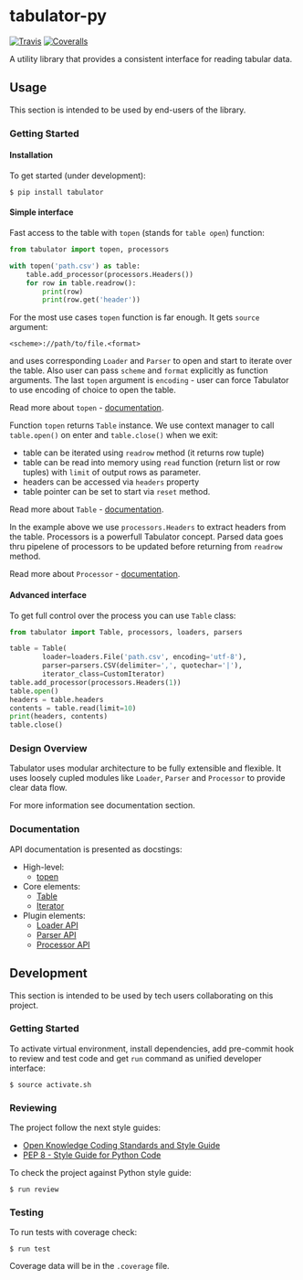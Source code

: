 # tabulator-py

[![Travis](https://img.shields.io/travis/okfn/tabulator-py.svg)](https://travis-ci.org/okfn/tabulator-py)
[![Coveralls](http://img.shields.io/coveralls/okfn/tabulator-py.svg?branch=master)](https://coveralls.io/r/okfn/tabulator-py?branch=master)

A utility library that provides a consistent interface for reading tabular data.

## Usage

This section is intended to be used by end-users of the library.

### Getting Started

#### Installation

To get started (under development):

```
$ pip install tabulator
```

#### Simple interface

Fast access to the table with `topen` (stands for `table open`) function:

```python
from tabulator import topen, processors

with topen('path.csv') as table:
    table.add_processor(processors.Headers())
    for row in table.readrow():
        print(row)
        print(row.get('header'))
```

For the most use cases `topen` function is far enough. It gets
`source` argument:

```
<scheme>://path/to/file.<format>
```
and uses corresponding `Loader` and `Parser` to open and start to iterate
over the table. Also user can pass `scheme` and `format` explicitly
as function arguments. The last `topen` argument is `encoding` - user can force Tabulator
to use encoding of choice to open the table.

Read more about `topen` - [documentation](https://github.com/okfn/tabulator-py/blob/master/tabulator/topen.py).

Function `topen` returns `Table` instance. We use context manager
to call `table.open()` on enter and `table.close()` when we exit:
- table can be iterated using `readrow` method (it returns row tuple)
- table can be read into memory using `read` function (return list or row tuples)
with `limit` of output rows as parameter.
- headers can be accessed via `headers` property
- table pointer can be set to start via `reset` method.

Read more about `Table` - [documentation](https://github.com/okfn/tabulator-py/blob/master/tabulator/table.py).

In the example above we use `processors.Headers` to extract headers
from the table. Processors is a powerfull Tabulator concept.
Parsed data goes thru pipelene of processors to be updated before
returning from `readrow` method.

Read more about `Processor` - [documentation](https://github.com/okfn/tabulator-py/blob/master/tabulator/processors/api.py).

#### Advanced interface

To get full control over the process you can use `Table` class:

```python
from tabulator import Table, processors, loaders, parsers

table = Table(
        loader=loaders.File('path.csv', encoding='utf-8'),
        parser=parsers.CSV(delimiter=',', quotechar='|'),
        iterator_class=CustomIterator)
table.add_processor(processors.Headers(1))
table.open()
headers = table.headers
contents = table.read(limit=10)
print(headers, contents)
table.close()
```

### Design Overview

Tabulator uses modular architecture to be fully extensible and flexible.
It uses loosely cupled modules like `Loader`, `Parser` and `Processor`
to provide clear data flow.

For more information see documentation section.

### Documentation

API documentation is presented as docstings:
- High-level:
    - [topen](https://github.com/okfn/tabulator-py/blob/master/tabulator/topen.py)
- Core elements:
    - [Table](https://github.com/okfn/tabulator-py/blob/master/tabulator/table.py)
    - [Iterator](https://github.com/okfn/tabulator-py/blob/master/tabulator/iterator.py)
- Plugin elements:
    - [Loader API](https://github.com/okfn/tabulator-py/blob/master/tabulator/loaders/api.py)
    - [Parser API](https://github.com/okfn/tabulator-py/blob/master/tabulator/parsers/api.py)
    - [Processor API](https://github.com/okfn/tabulator-py/blob/master/tabulator/processors/api.py)

## Development

This section is intended to be used by tech users collaborating
on this project.

### Getting Started

To activate virtual environment, install
dependencies, add pre-commit hook to review and test code
and get `run` command as unified developer interface:

```
$ source activate.sh
```

### Reviewing

The project follow the next style guides:
- [Open Knowledge Coding Standards and Style Guide](https://github.com/okfn/coding-standards)
- [PEP 8 - Style Guide for Python Code](https://www.python.org/dev/peps/pep-0008/)

To check the project against Python style guide:

```
$ run review
```

### Testing

To run tests with coverage check:

```
$ run test
```

Coverage data will be in the `.coverage` file.
